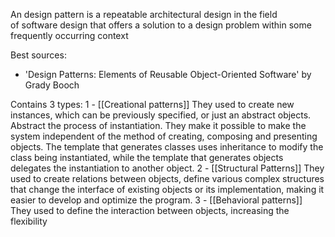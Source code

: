 An design pattern is a repeatable architectural design in the field of software design that offers a solution to a design problem within some frequently occurring context

Best sources: 
 - 'Design Patterns: Elements of Reusable Object-Oriented Software' by Grady Booch 

Contains 3 types:
	1 - [[Creational patterns]]
		They used to create new instances, which can be previously specified, or just an abstract objects. Abstract the process of instantiation. They make it possible to make the system independent of the method of creating, composing and presenting objects. The template that generates classes uses inheritance to modify the class being instantiated, while the template that generates objects delegates the instantiation to another object.
	2 - [[Structural Patterns]]
		They used to create relations between objects, define various complex structures that change the interface of existing objects or its implementation, making it easier to develop and optimize the program.
	3 - [[Behavioral patterns]]
		They used to define the interaction between objects, increasing the flexibility

